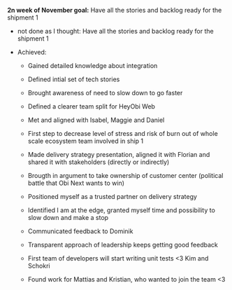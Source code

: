 **2n week of November goal:** Have all the stories and backlog ready for the shipment 1

- not done as I thought: Have all the stories and backlog ready for the shipment 1

- Achieved:

  - Gained detailed knowledge about integration

  - Defined intial set of tech stories

  - Brought awareness of need to slow down to go faster

  - Defined a clearer team split for HeyObi Web

  - Met and aligned with Isabel, Maggie and Daniel

  - First step to decrease level of stress and risk of burn out of whole scale ecosystem team involved in ship 1

  - Made delivery strategy presentation, aligned it with Florian and shared it with stakeholders (directly or indirectly)

  - Brougth in argument to take ownership of customer center (political battle that Obi Next wants to win)

  - Positioned myself as a trusted partner on delivery strategy

  - Identified I am at the edge, granted myself time and possibility to slow down and make a stop

  - Communicated feedback to Dominik

  - Transparent approach of leadership keeps getting good feedback

  - First team of developers will start writing unit tests <3 Kim and Schokri

  - Found work for Mattias and Kristian, who wanted to join the team <3